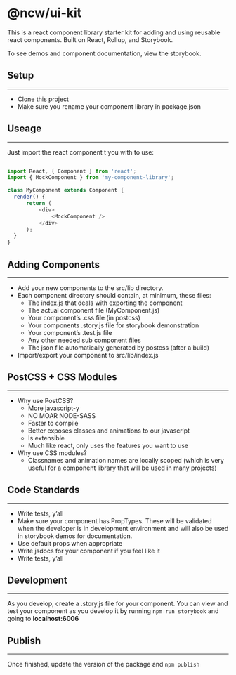 # @ncw/ui-kit

This is a react component library starter kit for adding and using reusable react components. Built on React, Rollup, and Storybook.

To see demos and component documentation, view the storybook.

## Setup
---

- Clone this project
- Make sure you rename your component library in package.json


## Useage
---

Just import the react component t you with to use:

```js

import React, { Component } from 'react';
import { MockComponent } from 'my-component-library';

class MyComponent extends Component {
  render() {
	  return (
		  <div>
			  <MockComponent />
		  </div>
	  );
  }
}

```


## Adding Components
---

- Add your new components to the src/lib directory.
- Each component directory should contain, at minimum, these files:
	- The index.js that deals with exporting the component
	- The actual component file (MyComponent.js)
	- Your component’s .css file (in postcss)
	- Your components .story.js file for storybook demonstration
	- Your component’s .test.js file
	- Any other needed sub component files
	- The json file automatically generated by postcss (after a build)
- Import/export your component to src/lib/index.js


## PostCSS + CSS Modules
---
- Why use PostCSS?
	- More javascript-y
	- NO MOAR NODE-SASS
	- Faster to compile
	- Better exposes classes and animations to our javascript
	- Is extensible
	- Much like react, only uses the features you want to use
- Why use CSS modules?
	- Classnames and animation names are locally scoped (which is very useful for a component library that will be used in many projects)


## Code Standards
---

- Write tests, y’all
- Make sure your component has PropTypes. These will be validated when the developer is in development environment and will also be used in storybook demos for documentation.
- Use default props when appropriate
- Write jsdocs for your component if you feel like it
- Write tests, y’all


## Development
---

As you develop, create a .story.js file for your component. You can view and test your component as you develop it by running `npm run storybook` and going to **localhost:6006**


## Publish
---
Once finished, update the version of the package and `npm publish`
